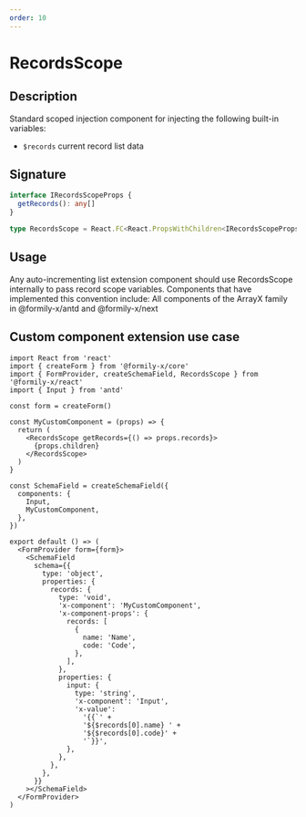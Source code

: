 ```yaml
---
order: 10
---
```


# RecordsScope

## Description

Standard scoped injection component for injecting the following built-in variables:

- `$records` current record list data

## Signature

```ts
interface IRecordsScopeProps {
  getRecords(): any[]
}

type RecordsScope = React.FC<React.PropsWithChildren<IRecordsScopeProps>>
```

## Usage

Any auto-incrementing list extension component should use RecordsScope internally to pass record scope variables. Components that have implemented this convention include:
All components of the ArrayX family in @formily-x/antd and @formily-x/next

## Custom component extension use case

```tsx
import React from 'react'
import { createForm } from '@formily-x/core'
import { FormProvider, createSchemaField, RecordsScope } from '@formily-x/react'
import { Input } from 'antd'

const form = createForm()

const MyCustomComponent = (props) => {
  return (
    <RecordsScope getRecords={() => props.records}>
      {props.children}
    </RecordsScope>
  )
}

const SchemaField = createSchemaField({
  components: {
    Input,
    MyCustomComponent,
  },
})

export default () => (
  <FormProvider form={form}>
    <SchemaField
      schema={{
        type: 'object',
        properties: {
          records: {
            type: 'void',
            'x-component': 'MyCustomComponent',
            'x-component-props': {
              records: [
                {
                  name: 'Name',
                  code: 'Code',
                },
              ],
            },
            properties: {
              input: {
                type: 'string',
                'x-component': 'Input',
                'x-value':
                  '{{`' +
                  '${$records[0].name} ' +
                  '${$records[0].code}' +
                  '`}}',
              },
            },
          },
        },
      }}
    ></SchemaField>
  </FormProvider>
)
```

